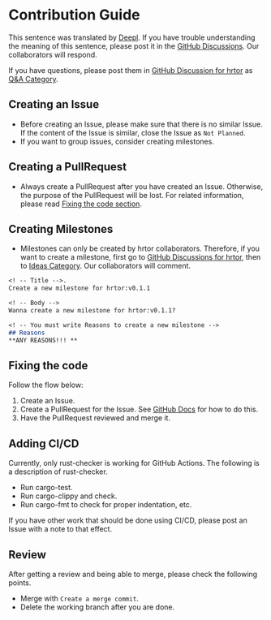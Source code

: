 # Contribution Guide

This sentence was translated by [Deepl](https://www.deepl.com/translator). If you have trouble understanding the meaning of this sentence, please post it in the [GitHub Discussions](https://github.com/haruki7049/hrtor/discussions). Our collaborators will respond.

If you have questions, please post them in [GitHub Discussion for hrtor](https://github.com/haruki7049/hrtor/discussions) as [Q&A Category](https://github.com/haruki7049/hrtor/discussions/categories/q-a).

## Creating an Issue

- Before creating an Issue, please make sure that there is no similar Issue. If the content of the Issue is similar, close the Issue as `Not Planned`.
- If you want to group issues, consider creating milestones.

## Creating a PullRequest

- Always create a PullRequest after you have created an Issue. Otherwise, the purpose of the PullRequest will be lost. For related information, please read [Fixing the code section](#Fixing-the-code).

## Creating Milestones

- Milestones can only be created by hrtor collaborators. Therefore, if you want to create a milestone, first go to [GitHub Discussions for hrtor](https://github.com/haruki7049/hrtor/discussions), then to [Ideas Category](https://github.com/haruki7049/hrtor/discussions/categories/ideas). Our collaborators will comment.

```md
<! -- Title -->.
Create a new milestone for hrtor:v0.1.1

<! -- Body -->
Wanna create a new milestone for hrtor:v0.1.1?

<! -- You must write Reasons to create a new milestone -->
## Reasons
**ANY REASONS!!! **
```

## Fixing the code

Follow the flow below:

1. Create an Issue.
1. Create a PullRequest for the Issue. See [GitHub Docs](https://docs.github.com/en/issues/tracking-your-work-with-issues/linking-a-pull-request-to-an-issue) for how to do this.
1. Have the PullRequest reviewed and merge it.

## Adding CI/CD

Currently, only rust-checker is working for GitHub Actions. The following is a description of rust-checker.

- Run cargo-test.
- Run cargo-clippy and check.
- Run cargo-fmt to check for proper indentation, etc.

If you have other work that should be done using CI/CD, please post an Issue with a note to that effect.

## Review

After getting a review and being able to merge, please check the following points.

- Merge with `Create a merge commit`.
- Delete the working branch after you are done.
